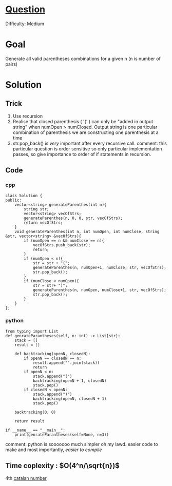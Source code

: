 # [Question](https://leetcode.com/problems/generate-parentheses/)
Difficulty: Medium
# Goal
Generate all valid parentheses combinations for a given n (n is number of pairs)
# Solution
## Trick
1) Use recursion  
2) Realise that closed parenthesis ( '(' ) can only be "added in output string" when numOpen > numClosed. Output string is one particular combination of parenthesis we are constructing one parenthesis at a time  
3) str.pop_back() is *very* important after every recursive call.
comment: this particular question is order sensitive so only particular implementation passes, so give importance to order of if statements in recursion.
## Code
### cpp
```
class Solution {
public:
    vector<string> generateParenthes(int n){
        string str;
        vector<string> vecOfStrs;
        generateParenthes(n, 0, 0, str, vecOfStrs);
        return vecOfStrs;
    }
    void generateParenthes(int n, int numOpen, int numClose, string &str, vector<string> &vecOfStrs){
        if (numOpen == n && numClose == n){
            vecOfStrs.push_back(str);
            return;
        }
        if (numOpen < n){
            str = str + "(";
            generateParenthes(n, numOpen+1, numClose, str, vecOfStrs);
            str.pop_back();
        }
        if (numClose < numOpen){
            str = str+ ")";
            generateParenthes(n, numOpen, numClose+1, str, vecOfStrs);
            str.pop_back();
        }
    }
};
```
### python
```
from typing import List
def genrateParantheses(self, n: int) -> List[str]:
    stack = []
    result = []
    
    def backtracking(openN, closedN):
        if openN == closedN == n:
            result.append("".join(stack))
            return
        if openN < n:
            stack.append("(")
            backtracking(openN + 1, closedN)
            stack.pop()
        if closedN < openN:
            stack.append(")")
            backtracking(openN, closedN + 1)
            stack.pop()
            
    backtracking(0, 0)
    
    return result

if __name__ == "__main__":
    print(genrateParantheses(self=None, n=3))
```
comment: python is sooooooo much simpler oh my lawd. easier code to make and most importantly, *easier to compile*
## Time coplexity : $O(4^n/\sqrt{n})$ 
4th [catalan number](https://en.wikipedia.org/wiki/Catalan_number#:~:text=In%20combinatorial%20mathematics%2C%20the%20Catalan,Belgian%20mathematician%20Eug%C3%A8ne%20Charles%20Catalan.)
